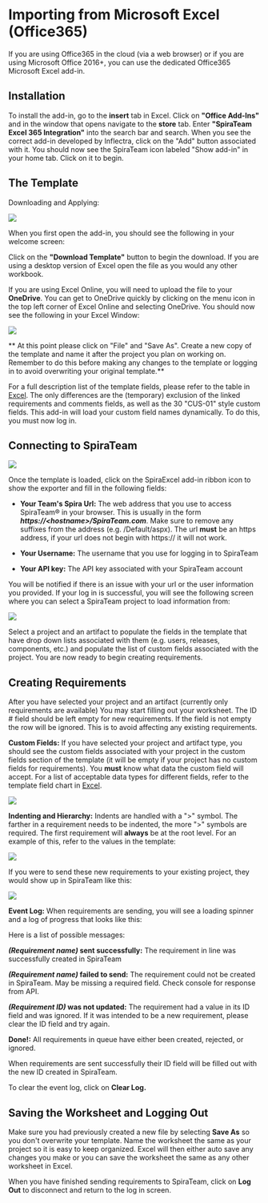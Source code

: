 #  Importing from Microsoft Excel (Office365)

If you are using Office365 in the cloud (via a web browser) or if you
are using Microsoft Office 2016+, you can use the dedicated Office365
Microsoft Excel add-in.

## Installation

To install the add-in, go to the **insert** tab in Excel. Click on
**"Office Add-Ins"** and in the window that opens navigate to the
**store** tab. Enter **"SpiraTeam Excel 365 Integration"** into the
search bar and search. When you see the correct add-in developed by
Inflectra, click on the "Add" button associated with it. You should now
see the SpiraTeam icon labeled "Show add-in" in your home tab. Click on
it to begin.

## The Template

Downloading and Applying:

![](img/Importing_from_Microsoft_Excel_(Office365)_20.png)


When you first open the add-in, you should
see the following in your welcome screen:

Click on the **"Download Template"** button to begin the download. If
you are using a desktop version of Excel open the file as you would any
other workbook.



If you are using Excel Online, you will
need to upload the file to your **OneDrive**. You can get to OneDrive
quickly by clicking on the menu icon in the top left corner of Excel
Online and selecting OneDrive.
You should now see the following in your Excel Window:

![](img/Importing_from_Microsoft_Excel_(Office365)_21.png)

**
At this point please click on "File" and "Save As". Create a new copy of
the template and name it after the project you plan on working on.
Remember to do this before making any changes to the template or logging
in to avoid overwriting your original template.**

For a full description list of the template fields, please refer to the
table in [Excel](../Importing%20from%20Microsoft%20Excel/#importing-exporting-data). The only differences are the (temporary)
exclusion of the linked requirements and comments fields, as well as the
30 "CUS-01" style custom fields. This add-in will load your custom field
names dynamically. To do this, you must now log in.

## Connecting to SpiraTeam

![](img/Importing_from_Microsoft_Excel_(Office365)_22.png)


Once the template is loaded, click on the
SpiraExcel add-in ribbon icon to show the exporter and fill in the
following fields:

-   **Your Team's Spira Url:** The web address that you use to access
SpiraTeam® in your browser. This is usually in the form
***https://<hostname\>/SpiraTeam.com***. Make sure to remove any
suffixes from the address (e.g. /Default/aspx). The url **must** be
an https address, if your url does not begin with https:// it will
not work.

-   **Your Username:** The username that you use for logging in to
SpiraTeam

-   **Your API key:** The API key associated with your SpiraTeam account




You will be notified if there is an issue with your url or the user
information you provided. If your log in is successful, you will see the
following screen where you can select a SpiraTeam project to load
information from:

![](img/Importing_from_Microsoft_Excel_(Office365)_23.png)


Select a project and an artifact to populate the fields in the template
that have drop down lists associated with them (e.g. users, releases,
components, etc.) and populate the list of custom fields associated with
the project. You are now ready to begin creating requirements.

## Creating Requirements

After you have selected your project and an artifact (currently only
requirements are available) You may start filling out your worksheet.
The ID \# field should be left empty for new requirements. If the field
is not empty the row will be ignored. This is to avoid affecting any
existing requirements.

**Custom Fields:** If you have selected your project and artifact type,
you should see the custom fields associated with your project in the
custom fields section of the template (it will be empty if your project
has no custom fields for requirements). You **must** know what data the
custom field will accept. For a list of acceptable data types for
different fields, refer to the template field chart in [Excel](../Importing%20from%20Microsoft%20Excel/#importing-exporting-data).

![](img/Importing_from_Microsoft_Excel_(Office365)_24.png)


**Indenting and Hierarchy:** Indents are
handled with a "\>" symbol. The farther in a requirement needs to be
indented, the more "\>" symbols are required. The first requirement will
**always** be at the root level. For an example of this, refer to the
values in the template:

![](img/Importing_from_Microsoft_Excel_(Office365)_25.png)



If you were to send these new requirements to your existing project,
they would show up in SpiraTeam like this:

![](img/Importing_from_Microsoft_Excel_(Office365)_26.png)


**Event Log:** When requirements are
sending, you will see a loading spinner and a log of progress that looks
like this:

Here is a list of possible messages:

***(Requirement name)* sent successfully:** The requirement in line was
successfully created in SpiraTeam

***(Requirement name)* failed to send:** The requirement could not be
created in SpiraTeam. May be missing a required field. Check console for
response from API.

***(Requirement ID)* was not updated:** The requirement had a value in
its ID field and was ignored. If it was intended to be a new
requirement, please clear the ID field and try again.

**Done!:** All requirements in queue have either been created, rejected,
or ignored.

When requirements are sent successfully their ID field will be filled
out with the new ID created in SpiraTeam.

To clear the event log, click on **Clear Log.**

## Saving the Worksheet and Logging Out

Make sure you had previously created a new file by selecting **Save As**
so you don't overwrite your template. Name the worksheet the same as
your project so it is easy to keep organized. Excel will then either
auto save any changes you make or you can save the worksheet the same as
any other worksheet in Excel.

When you have finished sending requirements to SpiraTeam, click on **Log
Out** to disconnect and return to the log in screen.


